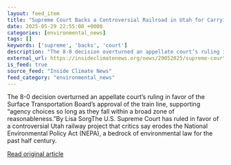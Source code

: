 ```yaml
---
layout: feed_item
title: "Supreme Court Backs a Controversial Railroad in Utah for Carrying Oil"
date: 2025-05-29 22:55:08 +0000
categories: [environmental_news]
tags: []
keywords: ['supreme', 'backs', 'court']
description: "The 8-0 decision overturned an appellate court’s ruling in favor of the Surface Transportation Board’s approval of the train line, supporting “agency choices..."
external_url: https://insideclimatenews.org/news/29052025/supreme-court-backs-controversial-utah-oil-railroad/
is_feed: true
source_feed: "Inside Climate News"
feed_category: "environmental_news"
---
```


The 8-0 decision overturned an appellate court’s ruling in favor of the Surface Transportation Board’s approval of the train line, supporting “agency choices so long as they fall within a broad zone of reasonableness.”By Lisa SorgThe U.S. Supreme Court has ruled in favor of a controversial Utah railway project that critics say erodes the National Environmental Policy Act (NEPA), a bedrock of environmental law for the past half century.

[Read original article](https://insideclimatenews.org/news/29052025/supreme-court-backs-controversial-utah-oil-railroad/)
